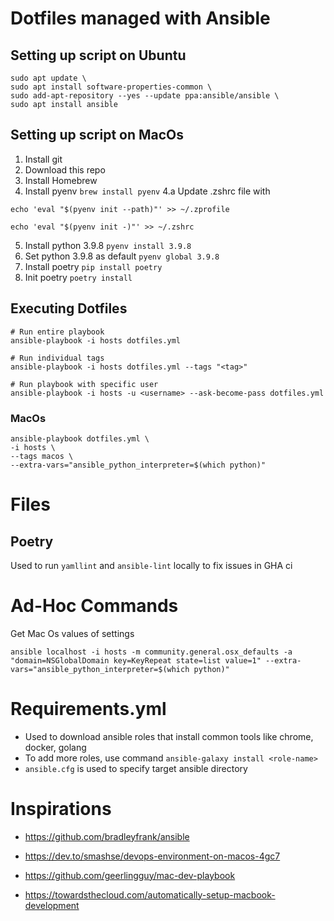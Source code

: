 # Dotfiles managed with Ansible

## Setting up script on Ubuntu

```
sudo apt update \
sudo apt install software-properties-common \
sudo add-apt-repository --yes --update ppa:ansible/ansible \
sudo apt install ansible
```

## Setting up script on MacOs

1. Install git
2. Download this repo
3. Install Homebrew
4. Install pyenv `brew install pyenv`
4.a  Update .zshrc file with
```
echo 'eval "$(pyenv init --path)"' >> ~/.zprofile

echo 'eval "$(pyenv init -)"' >> ~/.zshrc
```
5. Install python 3.9.8 `pyenv install 3.9.8`
6. Set python 3.9.8 as default `pyenv global 3.9.8`
7. Install poetry `pip install poetry`
8. Init poetry `poetry install`


## Executing Dotfiles

```
# Run entire playbook
ansible-playbook -i hosts dotfiles.yml

# Run individual tags
ansible-playbook -i hosts dotfiles.yml --tags "<tag>"

# Run playbook with specific user
ansible-playbook -i hosts -u <username> --ask-become-pass dotfiles.yml
```

### MacOs

```
ansible-playbook dotfiles.yml \
-i hosts \
--tags macos \
--extra-vars="ansible_python_interpreter=$(which python)"
```


# Files

## Poetry
Used to run `yamllint` and `ansible-lint` locally to fix issues in GHA ci

# Ad-Hoc Commands
Get Mac Os values of settings
```
ansible localhost -i hosts -m community.general.osx_defaults -a "domain=NSGlobalDomain key=KeyRepeat state=list value=1" --extra-vars="ansible_python_interpreter=$(which python)"
```

# Requirements.yml
* Used to download ansible roles that install common tools like chrome, docker, golang
* To add more roles, use command `ansible-galaxy install <role-name>`
* `ansible.cfg` is used to specify target ansible directory


# Inspirations

* https://github.com/bradleyfrank/ansible

* https://dev.to/smashse/devops-environment-on-macos-4gc7
* https://github.com/geerlingguy/mac-dev-playbook
* https://towardsthecloud.com/automatically-setup-macbook-development
